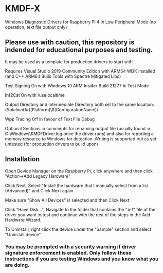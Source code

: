 # KMDF-X
Windows Diagnostic Drivers for Raspberry Pi 4 in Low Peripheral Mode (no operation, text file output only)

## Please use with caution, this repository is indended for educational purposes and testing. ##

It may be used as a template for production drivers to start with.

Requires Visual Studio 2019 Community Edition with ARM64 WDK Installed (and C++ ARM64 Build Tools with Spectre Mitigated Libs)

Test Signing On with Windows 10 ARM Insider Build 21277 in Test Mode

Inf2Cat On with /uselocaltime

Output Directory and Intermediate Directory both set to the same location: $(SolutionDir)$(Platform)\\$(ConfigurationName)\

Wpp Tracing Off in favour of Text File Debug

Optional Sections in comments for renaming output file (usually found in C:\Windows\KMDFDriver.log once the driver runs)
and also for reporting a memory resource to Windows for detection. Writing is supported but as yet untested (for production drivers to build upon)

## Installation ##

Open Device Manager on the Raspberry Pi, click anywhere and then click "Action->Add Legacy Hardware"

Click Next, Select "Install the hardware that I manually select from a list (Advanced)" and Click Next again

Make sure "Show All Devices" is selected and then Click Next

Click "Have Disk...", Navigate to the folder that contains the ".inf" file of the driver you want to test and
continue with the rest of the steps in the Add Hardware Wizard.

To Uninstall, right click the device under the "Sample" section and select "Uninstall device".

### You may be prompted with a security warning if driver signature enforcement is enabled. Only follow these instructions if you are testing Windows and you know what you are doing. ###
